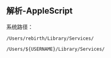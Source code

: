 ## 解析-AppleScript


系统路径：


```
/Users/rebirth/Library/Services/
```

```
/Users/${USERNAME}/Library/Services/
```